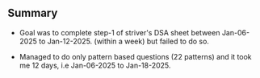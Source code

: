 ## Summary

-   Goal was to complete step-1 of striver's DSA sheet between Jan-06-2025 to Jan-12-2025.
    (within a week) but failed to do so.

-   Managed to do only pattern based questions (22 patterns) and it took me 12 days,
    i.e Jan-06-2025 to Jan-18-2025.
